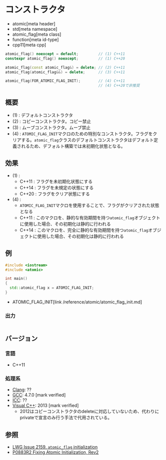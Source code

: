 # コンストラクタ
* atomic[meta header]
* std[meta namespace]
* atomic_flag[meta class]
* function[meta id-type]
* cpp11[meta cpp]

```cpp
atomic_flag() noexcept = default;         // (1) C++11
constexpr atomic_flag() noexcept;         // (1) C++20

atomic_flag(const atomic_flag&) = delete; // (2) C++11
atomic_flag(atomic_flag&&) = delete;      // (3) C++11

atomic_flag(FOR_ATOMIC_FLAG_INIT);        // (4) C++11
                                          // (4) C++20で非推奨
```

## 概要
- (1) : デフォルトコンストラクタ
- (2) : コピーコンストラクタ。コピー禁止
- (3) : ムーブコンストラクタ。ムーブ禁止
- (4) : `ATOMIC_FLAG_INIT`マクロのための特別なコンストラクタ。フラグをクリアする。`atomic_flag`クラスのデフォルトコンストラクタはデフォルト定義されるため、デフォルト構築では未初期化状態となる。


## 効果
- (1) :
    - C++11 : フラグを未初期化状態にする
    - C++14 : フラグを未規定の状態にする
    - C++20 : フラグをクリア状態にする
- (4) :
    - `ATOMIC_FLAG_INIT`マクロを使用することで、フラグがクリアされた状態となる
    - C++11 : このマクロを、静的な有効期間を持つ`atomic_flag`オブジェクトに使用した場合、その初期化は静的に行われる
    - C++14 : このマクロを、完全に静的な有効期間を持つ`atomic_flag`オブジェクトに使用した場合、その初期化は静的に行われる


## 例
```cpp example
#include <iostream>
#include <atomic>

int main()
{
  std::atomic_flag x = ATOMIC_FLAG_INIT;
}
```
* ATOMIC_FLAG_INIT[link /reference/atomic/atomic_flag_init.md]

### 出力
```
```

## バージョン
### 言語
- C++11

### 処理系
- [Clang](/implementation.md#clang): ??
- [GCC](/implementation.md#gcc): 4.7.0 [mark verified]
- [ICC](/implementation.md#icc): ??
- [Visual C++](/implementation.md#visual_cpp): 2013 [mark verified]
    - 2012はコピーコンストラクタのdeleteに対応していないため、代わりにprivateで宣言のみ行う手法で代用されている。

## 参照
- [LWG Issue 2159. `atomic_flag` initialization](http://www.open-std.org/jtc1/sc22/wg21/docs/lwg-defects.html#2159)
- [P0883R2 Fixing Atomic Initialization, Rev2](http://www.open-std.org/jtc1/sc22/wg21/docs/papers/2019/p0883r2.pdf)
